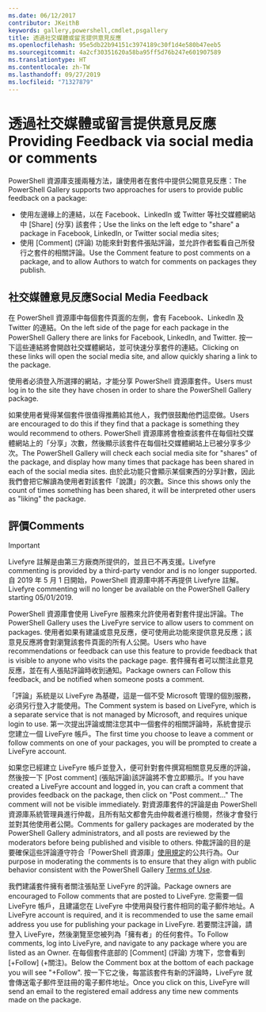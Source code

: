 ```yaml
---
ms.date: 06/12/2017
contributor: JKeithB
keywords: gallery,powershell,cmdlet,psgallery
title: 透過社交媒體或留言提供意見反應
ms.openlocfilehash: 95e5db22b94151c3974189c30f1d4e580b47eeb5
ms.sourcegitcommit: 4a2cf30351620a58ba95ff5d76b247e601907589
ms.translationtype: HT
ms.contentlocale: zh-TW
ms.lasthandoff: 09/27/2019
ms.locfileid: "71327879"
---
```

# <a name="providing-feedback-via-social-media-or-comments"></a><span data-ttu-id="d487c-103">透過社交媒體或留言提供意見反應</span><span class="sxs-lookup"><span data-stu-id="d487c-103">Providing Feedback via social media or comments</span></span>

<span data-ttu-id="d487c-104">PowerShell 資源庫支援兩種方法，讓使用者在套件中提供公開意見反應：</span><span class="sxs-lookup"><span data-stu-id="d487c-104">The PowerShell Gallery supports two approaches for users to provide public feedback on a package:</span></span>

- <span data-ttu-id="d487c-105">使用左邊緣上的連結，以在 Facebook、LinkedIn 或 Twitter 等社交媒體網站中 [Share] \(分享\) 該套件；</span><span class="sxs-lookup"><span data-stu-id="d487c-105">Use the links on the left edge to "share" a package in Facebook, LinkedIn, or Twitter social media sites;</span></span>
- <span data-ttu-id="d487c-106">使用 [Comment] \(評論\) 功能來針對套件張貼評論，並允許作者監看自己所發行之套件的相關評論。</span><span class="sxs-lookup"><span data-stu-id="d487c-106">Use the Comment feature to post comments on a package, and to allow Authors to watch for comments on packages they publish.</span></span>

## <a name="social-media-feedback"></a><span data-ttu-id="d487c-107">社交媒體意見反應</span><span class="sxs-lookup"><span data-stu-id="d487c-107">Social Media Feedback</span></span>

<span data-ttu-id="d487c-108">在 PowerShell 資源庫中每個套件頁面的左側，會有 Facebook、LinkedIn 及 Twitter 的連結。</span><span class="sxs-lookup"><span data-stu-id="d487c-108">On the left side of the page for each package in the PowerShell Gallery there are links for Facebook, LinkedIn, and Twitter.</span></span>
<span data-ttu-id="d487c-109">按一下這些連結將會開啟社交媒體網站，並可快速分享套件的連結。</span><span class="sxs-lookup"><span data-stu-id="d487c-109">Clicking on these links will open the social media site, and allow quickly sharing a link to the package.</span></span>

<span data-ttu-id="d487c-110">使用者必須登入所選擇的網站，才能分享 PowerShell 資源庫套件。</span><span class="sxs-lookup"><span data-stu-id="d487c-110">Users must log in to the site they have chosen in order to share the PowerShell Gallery package.</span></span>

<span data-ttu-id="d487c-111">如果使用者覺得某個套件很值得推薦給其他人，我們很鼓勵他們這麼做。</span><span class="sxs-lookup"><span data-stu-id="d487c-111">Users are encouraged to do this if they find that a package is something they would recommend to others.</span></span>
<span data-ttu-id="d487c-112">PowerShell 資源庫將會檢查該套件在每個社交媒體網站上的「分享」次數，然後顯示該套件在每個社交媒體網站上已被分享多少次。</span><span class="sxs-lookup"><span data-stu-id="d487c-112">The PowerShell Gallery will check each social media site for "shares" of the package, and display how many times that package has been shared in each of the social media sites.</span></span>
<span data-ttu-id="d487c-113">由於此功能只會顯示某個東西的分享計數，因此我們會把它解讀為使用者對該套件「說讚」的次數。</span><span class="sxs-lookup"><span data-stu-id="d487c-113">Since this shows only the count of times something has been shared, it will be interpreted other users as "liking" the package.</span></span>

## <a name="comments"></a><span data-ttu-id="d487c-114">評價</span><span class="sxs-lookup"><span data-stu-id="d487c-114">Comments</span></span>

> [!IMPORTANT]
> <span data-ttu-id="d487c-115">Livefyre 註解是由第三方廠商所提供的，並且已不再支援。</span><span class="sxs-lookup"><span data-stu-id="d487c-115">Livefyre commenting is provided by a third-party vendor and is no longer supported.</span></span>
> <span data-ttu-id="d487c-116">自 2019 年 5 月 1 日開始，PowerShell 資源庫中將不再提供 Livefyre 註解。</span><span class="sxs-lookup"><span data-stu-id="d487c-116">Livefyre commenting will no longer be available on the PowerShell Gallery starting 05/01/2019.</span></span> 

<span data-ttu-id="d487c-117">PowerShell 資源庫會使用 LiveFyre 服務來允許使用者對套件提出評論。</span><span class="sxs-lookup"><span data-stu-id="d487c-117">The PowerShell Gallery uses the LiveFyre service to allow users to comment on packages.</span></span>
<span data-ttu-id="d487c-118">使用者如果有建議或意見反應，便可使用此功能來提供意見反應；該意見反應將會對瀏覽該套件頁面的所有人公開。</span><span class="sxs-lookup"><span data-stu-id="d487c-118">Users who have recommendations or feedback can use this feature to provide feedback that is visible to anyone who visits the package page.</span></span>
<span data-ttu-id="d487c-119">套件擁有者可以關注此意見反應，並在有人張貼評論時收到通知。</span><span class="sxs-lookup"><span data-stu-id="d487c-119">Package owners can Follow this feedback, and be notified when someone posts a comment.</span></span>

<span data-ttu-id="d487c-120">「評論」系統是以 LiveFyre 為基礎，這是一個不受 Microsoft 管理的個別服務，必須另行登入才能使用。</span><span class="sxs-lookup"><span data-stu-id="d487c-120">The Comment system is based on LiveFyre, which is a separate service that is not managed by Microsoft, and requires unique login to use.</span></span>
<span data-ttu-id="d487c-121">第一次提出評論或關注您其中一個套件的相關評論時，系統會提示您建立一個 LiveFyre 帳戶。</span><span class="sxs-lookup"><span data-stu-id="d487c-121">The first time you choose to leave a comment or follow comments on one of your packages, you will be prompted to create a LiveFyre account.</span></span>

<span data-ttu-id="d487c-122">如果您已經建立 LiveFyre 帳戶並登入，便可針對套件撰寫相關意見反應的評論，然後按一下 [Post comment] \(張貼評論\)該評論將不會立即顯示。</span><span class="sxs-lookup"><span data-stu-id="d487c-122">If you have created a LiveFyre account and logged in, you can craft a comment that provides feedback on the package, then click on "Post comment..." The comment will not be visible immediately.</span></span>
<span data-ttu-id="d487c-123">對資源庫套件的評論是由 PowerShell 資源庫系統管理員進行仲裁，且所有貼文都會先由仲裁者進行檢閱，然後才會發行並對其他使用者公開。</span><span class="sxs-lookup"><span data-stu-id="d487c-123">Comments for gallery packages are moderated by the PowerShell Gallery administrators, and all posts are reviewed by the moderators before being published and visible to others.</span></span>
<span data-ttu-id="d487c-124">仲裁評論的目的是要確保這些評論遵守符合「PowerShell 資源庫」[使用規定](https://www.powershellgallery.com/policies/Terms)的公共行為。</span><span class="sxs-lookup"><span data-stu-id="d487c-124">Our purpose in moderating the comments is to ensure that they align with public behavior consistent with the PowerShell Gallery [Terms of Use](https://www.powershellgallery.com/policies/Terms).</span></span>

<span data-ttu-id="d487c-125">我們建議套件擁有者關注張貼至 LiveFyre 的評論。</span><span class="sxs-lookup"><span data-stu-id="d487c-125">Package owners are encouraged to Follow comments that are posted to LiveFyre.</span></span>
<span data-ttu-id="d487c-126">您需要一個 LiveFyre 帳戶，且建議您在 LiveFyre 中使用與發行套件相同的電子郵件地址。</span><span class="sxs-lookup"><span data-stu-id="d487c-126">A LiveFyre account is required, and it is recommended to use the same email address you use for publishing your package in LiveFyre.</span></span>
<span data-ttu-id="d487c-127">若要關注評論，請登入 LiveFyre，然後瀏覽至您被列為「擁有者」的任何套件。</span><span class="sxs-lookup"><span data-stu-id="d487c-127">To Follow comments, log into LiveFyre, and navigate to any package where you are listed as an Owner.</span></span>
<span data-ttu-id="d487c-128">在每個套件底部的 [Comment] \(評論\) 方塊下，您會看到 [+Follow] \(+關注\)。</span><span class="sxs-lookup"><span data-stu-id="d487c-128">Below the Comment box at the bottom of each package you will see "+Follow".</span></span>
<span data-ttu-id="d487c-129">按一下它之後，每當該套件有新的評論時，LiveFyre 就會傳送電子郵件至註冊的電子郵件地址。</span><span class="sxs-lookup"><span data-stu-id="d487c-129">Once you click on this, LiveFyre will send an email to the registered email address any time new comments made on the package.</span></span>
